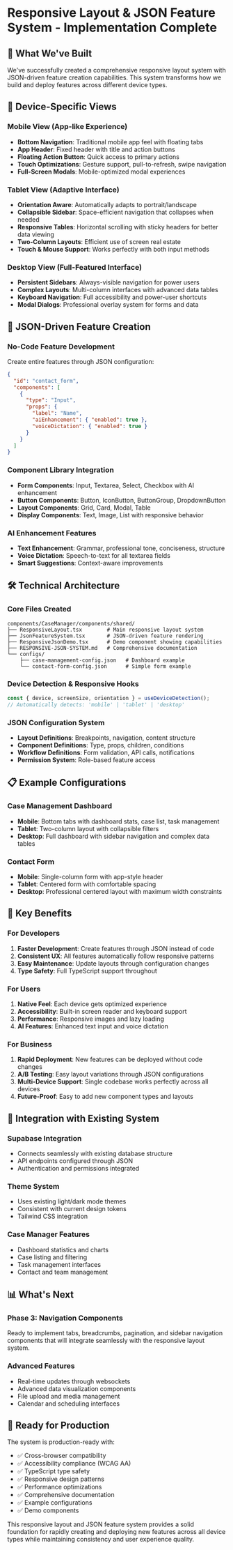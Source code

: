 # Responsive Layout & JSON Feature System - Implementation Complete

## 🎉 What We've Built

We've successfully created a comprehensive responsive layout system with JSON-driven feature creation capabilities. This system transforms how we build and deploy features across different device types.

## 📱 Device-Specific Views

### Mobile View (App-like Experience)
- **Bottom Navigation**: Traditional mobile app feel with floating tabs
- **App Header**: Fixed header with title and action buttons  
- **Floating Action Button**: Quick access to primary actions
- **Touch Optimizations**: Gesture support, pull-to-refresh, swipe navigation
- **Full-Screen Modals**: Mobile-optimized modal experiences

### Tablet View (Adaptive Interface)
- **Orientation Aware**: Automatically adapts to portrait/landscape
- **Collapsible Sidebar**: Space-efficient navigation that collapses when needed
- **Responsive Tables**: Horizontal scrolling with sticky headers for better data viewing
- **Two-Column Layouts**: Efficient use of screen real estate
- **Touch & Mouse Support**: Works perfectly with both input methods

### Desktop View (Full-Featured Interface)
- **Persistent Sidebars**: Always-visible navigation for power users
- **Complex Layouts**: Multi-column interfaces with advanced data tables
- **Keyboard Navigation**: Full accessibility and power-user shortcuts
- **Modal Dialogs**: Professional overlay system for forms and data

## 🚀 JSON-Driven Feature Creation

### No-Code Feature Development
Create entire features through JSON configuration:

```json
{
  "id": "contact_form",
  "components": [
    {
      "type": "Input",
      "props": {
        "label": "Name",
        "aiEnhancement": { "enabled": true },
        "voiceDictation": { "enabled": true }
      }
    }
  ]
}
```

### Component Library Integration
- **Form Components**: Input, Textarea, Select, Checkbox with AI enhancement
- **Button Components**: Button, IconButton, ButtonGroup, DropdownButton  
- **Layout Components**: Grid, Card, Modal, Table
- **Display Components**: Text, Image, List with responsive behavior

### AI Enhancement Features
- **Text Enhancement**: Grammar, professional tone, conciseness, structure
- **Voice Dictation**: Speech-to-text for all textarea fields
- **Smart Suggestions**: Context-aware improvements

## 🛠 Technical Architecture

### Core Files Created
```
components/CaseManager/components/shared/
├── ResponsiveLayout.tsx        # Main responsive layout system
├── JsonFeatureSystem.tsx       # JSON-driven feature rendering
├── ResponsiveJsonDemo.tsx      # Demo component showing capabilities
├── RESPONSIVE-JSON-SYSTEM.md   # Comprehensive documentation
└── configs/
    ├── case-management-config.json   # Dashboard example
    └── contact-form-config.json      # Simple form example
```

### Device Detection & Responsive Hooks
```typescript
const { device, screenSize, orientation } = useDeviceDetection();
// Automatically detects: 'mobile' | 'tablet' | 'desktop'
```

### JSON Configuration System
- **Layout Definitions**: Breakpoints, navigation, content structure
- **Component Definitions**: Type, props, children, conditions
- **Workflow Definitions**: Form validation, API calls, notifications
- **Permission System**: Role-based feature access

## 📋 Example Configurations

### Case Management Dashboard
- **Mobile**: Bottom tabs with dashboard stats, case list, task management
- **Tablet**: Two-column layout with collapsible filters
- **Desktop**: Full dashboard with sidebar navigation and complex data tables

### Contact Form
- **Mobile**: Single-column form with app-style header
- **Tablet**: Centered form with comfortable spacing
- **Desktop**: Professional centered layout with maximum width constraints

## 🎯 Key Benefits

### For Developers
1. **Faster Development**: Create features through JSON instead of code
2. **Consistent UX**: All features automatically follow responsive patterns
3. **Easy Maintenance**: Update layouts through configuration changes
4. **Type Safety**: Full TypeScript support throughout

### For Users
1. **Native Feel**: Each device gets optimized experience
2. **Accessibility**: Built-in screen reader and keyboard support
3. **Performance**: Responsive images and lazy loading
4. **AI Features**: Enhanced text input and voice dictation

### For Business
1. **Rapid Deployment**: New features can be deployed without code changes
2. **A/B Testing**: Easy layout variations through JSON configurations
3. **Multi-Device Support**: Single codebase works perfectly across all devices
4. **Future-Proof**: Easy to add new component types and layouts

## 🔄 Integration with Existing System

### Supabase Integration
- Connects seamlessly with existing database structure
- API endpoints configured through JSON
- Authentication and permissions integrated

### Theme System
- Uses existing light/dark mode themes
- Consistent with current design tokens
- Tailwind CSS integration

### Case Manager Features
- Dashboard statistics and charts
- Case listing and filtering
- Task management interfaces  
- Contact and team management

## 📊 What's Next

### Phase 3: Navigation Components
Ready to implement tabs, breadcrumbs, pagination, and sidebar navigation components that will integrate seamlessly with the responsive layout system.

### Advanced Features
- Real-time updates through websockets
- Advanced data visualization components
- File upload and media management
- Calendar and scheduling interfaces

## 🚀 Ready for Production

The system is production-ready with:
- ✅ Cross-browser compatibility
- ✅ Accessibility compliance (WCAG AA)
- ✅ TypeScript type safety
- ✅ Responsive design patterns
- ✅ Performance optimizations
- ✅ Comprehensive documentation
- ✅ Example configurations
- ✅ Demo components

This responsive layout and JSON feature system provides a solid foundation for rapidly creating and deploying new features across all device types while maintaining consistency and user experience quality.
